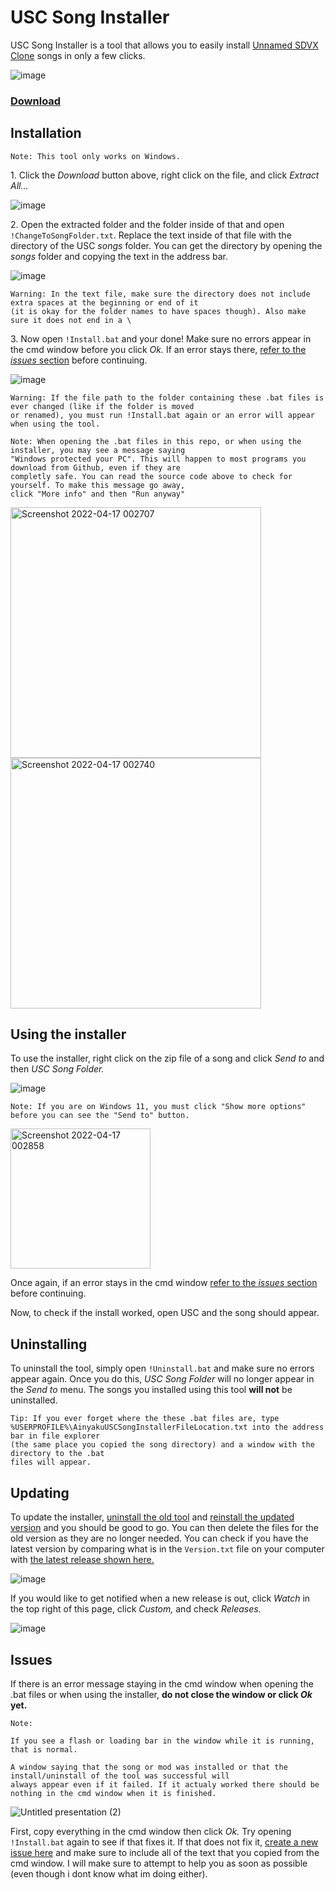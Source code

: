 # USC Song Installer

USC Song Installer is a tool that allows you to easily install [Unnamed SDVX Clone](https://github.com/Drewol/unnamed-sdvx-clone) songs in only a few clicks.

![image](https://user-images.githubusercontent.com/87048351/163701199-ae33889f-7ebf-41e4-b2b8-62578c03d46d.png)

### [Download](https://github.com/Ainyaku/USC-Song-Installer/archive/refs/heads/main.zip)

## Installation
```
Note: This tool only works on Windows.
```
1\. Click the _Download_ button above, right click on the file, and click _Extract All..._

![image](https://user-images.githubusercontent.com/87048351/163701662-ba52241d-c100-433b-a8fd-326e8c664c58.png)

2\. Open the extracted folder and the folder inside of that and open `!ChangeToSongFolder.txt`. Replace the text inside of that file with the directory of the USC _songs_ folder. You can get the directory by opening the _songs_ folder and copying the text in the address bar.

![image](https://user-images.githubusercontent.com/87048351/163702323-bf50c57a-84cd-4531-8f8c-a7c883c0f35f.png)

```
Warning: In the text file, make sure the directory does not include extra spaces at the beginning or end of it
(it is okay for the folder names to have spaces though). Also make sure it does not end in a \
```

3\. Now open `!Install.bat` and your done! Make sure no errors appear in the cmd window before you click _Ok._ If an error stays there, [refer to the _issues_ section](https://github.com/Ainyaku/USC-Song-Installer/#issues) before continuing.

![image](https://user-images.githubusercontent.com/87048351/163702652-326b4592-f17d-4669-b8ab-cc85a81429ac.png)

```
Warning: If the file path to the folder containing these .bat files is ever changed (like if the folder is moved
or renamed), you must run !Install.bat again or an error will appear when using the tool.
```

```
Note: When opening the .bat files in this repo, or when using the installer, you may see a message saying 
"Windows protected your PC". This will happen to most programs you download from Github, even if they are 
completly safe. You can read the source code above to check for yourself. To make this message go away,
click "More info" and then "Run anyway"
```
<img width="401" alt="Screenshot 2022-04-17 002707" src="https://user-images.githubusercontent.com/87048351/163703034-68cf4347-07fd-4a6e-b326-1df7435f3a17.png">
<img width="401" alt="Screenshot 2022-04-17 002740" src="https://user-images.githubusercontent.com/87048351/163703033-11f4d5a3-8c38-478c-be0b-842ff5d7a34a.png">

## Using the installer

To use the installer, right click on the zip file of a song and click _Send to_ and then _USC Song Folder._

![image](https://user-images.githubusercontent.com/87048351/163701199-ae33889f-7ebf-41e4-b2b8-62578c03d46d.png)

```
Note: If you are on Windows 11, you must click "Show more options" before you can see the "Send to" button.
```
<img width="224" alt="Screenshot 2022-04-17 002858" src="https://user-images.githubusercontent.com/87048351/163703042-7ef9ce61-6824-41cc-a768-475d670c3182.png">


Once again, if an error stays in the cmd window [refer to the _issues_ section](https://github.com/Ainyaku/USC-Song-Installer/#issues) before continuing.

Now, to check if the install worked, open USC and the song should appear.

## Uninstalling

To uninstall the tool, simply open `!Uninstall.bat` and make sure no errors appear again. Once you do this, _USC Song Folder_ will no longer appear in the _Send to_ menu. The songs you installed using this tool **will not** be uninstalled.

```
Tip: If you ever forget where the these .bat files are, type 
%USERPROFILE%\AinyakuUSCSongInstallerFileLocation.txt into the address bar in file explorer
(the same place you copied the song directory) and a window with the directory to the .bat
files will appear.
```

## Updating

To update the installer, [uninstall the old tool](https://github.com/Ainyaku/USC-Song-Installer/#uninstalling) and [reinstall the updated version](https://github.com/Ainyaku/USC-Song-Installer/#installation) and you should be good to go. You can then delete the files for the old version as they are no longer needed. You can check if you have the latest version by comparing what is in the `Version.txt` file on your computer with [the latest release shown here.](https://github.com/Ainyaku/USC-Song-Installer/releases)

![image](https://user-images.githubusercontent.com/87048351/163703749-8513f75d-50ae-455c-ab53-261df78b0f73.png)

If you would like to get notified when a new release is out, click _Watch_ in the top right of this page, click _Custom,_ and check _Releases._

![image](https://user-images.githubusercontent.com/87048351/163703805-1c6a1e47-57e0-4477-850b-5c14d4e884cb.png)

## Issues

If there is an error message staying in the cmd window when opening the .bat files or when using the installer, **do not close the window or click _Ok_ yet.**

```
Note: 

If you see a flash or loading bar in the window while it is running, that is normal. 

A window saying that the song or mod was installed or that the install/uninstall of the tool was successful will
always appear even if it failed. If it actualy worked there should be nothing in the cmd window when it is finished.
```
![Untitled presentation (2)](https://user-images.githubusercontent.com/87048351/163704201-842dc088-5a5c-4e45-aa85-fa514f9cabd3.png)

First, copy everything in the cmd window then click _Ok._ Try opening `!Install.bat` again to see if that fixes it. If that does not fix it, [create a new issue here](https://github.com/Ainyaku/USC-Song-Installer/issues/new?assignees=Ainyaku&labels=&template=create-new-issue.md&title=) and make sure to include all of the text that you copied from the cmd window. I will make sure to attempt to help you as soon as possible (even though i dont know what im doing either).
